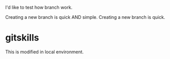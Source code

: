 I'd like to test how branch work.

Creating a new branch is quick AND simple.
Creating a new branch is quick.

# gitskills

This is modified in local environment.
